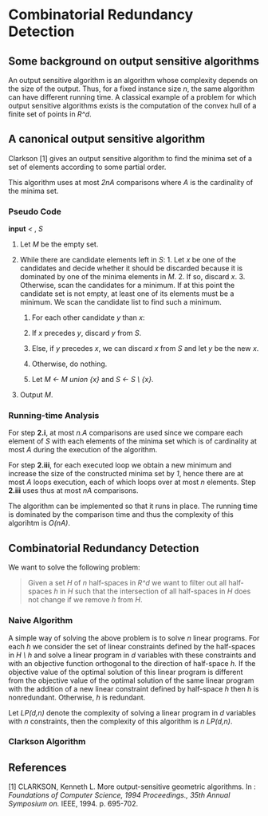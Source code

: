 # Combinatorial Redundancy Detection

## Some background on output sensitive algorithms

An output sensitive algorithm is an algorithm whose complexity depends on the
size of the output. Thus, for a fixed instance size *n*, the same algorithm can
have different running time. A classical example of a problem for which output
sensitive algorithms exists is the computation of the convex hull of a finite
set of points in *R^d*.

## A canonical output sensitive algorithm

Clarkson [1] gives an output sensitive algorithm to find the minima
set of a set of elements according to some partial order.

This algorithm uses at most *2nA* comparisons where *A* is the cardinality of
the minima set.


### Pseudo Code

**input** *<* , *S*

  1. Let *M* be the empty set.
  2. While there are candidate elements left in *S*:
    1. Let *x* be one of the candidates and decide whether it should
       be discarded because it
       is dominated by one of the minima elements in *M*.
    2. If so, discard *x*.
    3. Otherwise, scan the candidates for a minimum. If at this point the
       candidate set is not empty, at least one of its elements must be a
       minimum. We scan the candidate list to find such a minimum.
      1. For each other candidate *y* than *x*:
        1. If *x* precedes *y*, discard *y* from *S*.
        2. Else, if *y* precedes *x*, we can discard *x* from *S* and let *y*
           be the new *x*.
        3. Otherwise, do nothing.

      2. Let *M <- M union {x}* and *S <- S \ {x}*.

  3. Output *M*.

### Running-time Analysis

For step **2.i**, at most *n.A* comparisons are used since we compare each element
of *S* with each elements of the minima set which is of cardinality at most *A*
during the execution of the algorithm.

For step **2.iii**, for each executed loop we
obtain a new minimum and increase the size of the constructed minima set by
*1*, hence there are at most *A* loops execution, each of which loops over at
most *n* elements. Step **2.iii** uses thus at most *nA* comparisons.

The algorithm can be implemented so that it runs in place. The running time is
dominated by the comparison time and thus the
complexity of this algorihtm is *O(nA)*.


## Combinatorial Redundancy Detection

We want to solve the following problem:

> Given a set *H* of *n* half-spaces in *R^d* we want to filter out all half-spaces
*h* in *H* such that the intersection of all half-spaces in *H* does not change
if we remove *h* from *H*.

### Naive Algorithm

A simple way of solving the above problem is to solve *n* linear programs.
For each *h* we consider the set of linear constraints defined by the half-spaces in
*H \ h* and solve a linear program in *d* variables with these constraints and
with an objective function orthogonal to the direction of half-space *h*. If
the objective value of the optimal solution of this linear program
is different from the objective value of the optimal solution of the same
linear program with the addition of a new linear constraint defined by half-space
*h* then *h* is nonredundant. Otherwise, *h* is redundant.

Let *LP(d,n)* denote the complexity of solving a linear program in *d*
variables with *n* constraints, then the complexity of this algorithm is
*n LP(d,n)*.

### Clarkson Algorithm

## References

  [1] CLARKSON, Kenneth L. More output-sensitive geometric algorithms. In :
*Foundations of Computer Science, 1994 Proceedings., 35th Annual Symposium on.*
IEEE, 1994. p. 695-702.
